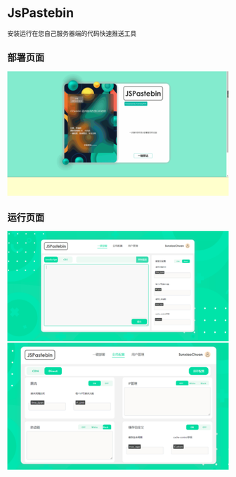 # JsPastebin
安装运行在您自己服务器端的代码快速推送工具
## 部署页面
![install.gif](https://github.com/Levampire/JsPastebin/blob/main/Install.gif)
## 运行页面
![install.gif](https://github.com/Levampire/JsPastebin/blob/main/1.png)
![install.gif](https://github.com/Levampire/JsPastebin/blob/main/2.png)
